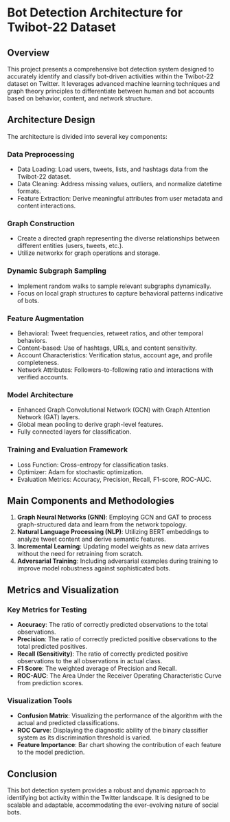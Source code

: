 # Bot Detection Architecture for Twibot-22 Dataset

## Overview

This project presents a comprehensive bot detection system designed to accurately identify and classify bot-driven activities within the Twibot-22 dataset on Twitter. It leverages advanced machine learning techniques and graph theory principles to differentiate between human and bot accounts based on behavior, content, and network structure.

## Architecture Design

The architecture is divided into several key components:

### Data Preprocessing
- Data Loading: Load users, tweets, lists, and hashtags data from the Twibot-22 dataset.
- Data Cleaning: Address missing values, outliers, and normalize datetime formats.
- Feature Extraction: Derive meaningful attributes from user metadata and content interactions.

### Graph Construction
- Create a directed graph representing the diverse relationships between different entities (users, tweets, etc.).
- Utilize networkx for graph operations and storage.

### Dynamic Subgraph Sampling
- Implement random walks to sample relevant subgraphs dynamically.
- Focus on local graph structures to capture behavioral patterns indicative of bots.

### Feature Augmentation
- Behavioral: Tweet frequencies, retweet ratios, and other temporal behaviors.
- Content-based: Use of hashtags, URLs, and content sensitivity.
- Account Characteristics: Verification status, account age, and profile completeness.
- Network Attributes: Followers-to-following ratio and interactions with verified accounts.

### Model Architecture
- Enhanced Graph Convolutional Network (GCN) with Graph Attention Network (GAT) layers.
- Global mean pooling to derive graph-level features.
- Fully connected layers for classification.

### Training and Evaluation Framework
- Loss Function: Cross-entropy for classification tasks.
- Optimizer: Adam for stochastic optimization.
- Evaluation Metrics: Accuracy, Precision, Recall, F1-score, ROC-AUC.

## Main Components and Methodologies

1. **Graph Neural Networks (GNN)**: Employing GCN and GAT to process graph-structured data and learn from the network topology.
2. **Natural Language Processing (NLP)**: Utilizing BERT embeddings to analyze tweet content and derive semantic features.
3. **Incremental Learning**: Updating model weights as new data arrives without the need for retraining from scratch.
4. **Adversarial Training**: Including adversarial examples during training to improve model robustness against sophisticated bots.

## Metrics and Visualization

### Key Metrics for Testing
- **Accuracy**: The ratio of correctly predicted observations to the total observations.
- **Precision**: The ratio of correctly predicted positive observations to the total predicted positives.
- **Recall (Sensitivity)**: The ratio of correctly predicted positive observations to the all observations in actual class.
- **F1 Score**: The weighted average of Precision and Recall.
- **ROC-AUC**: The Area Under the Receiver Operating Characteristic Curve from prediction scores.

### Visualization Tools
- **Confusion Matrix**: Visualizing the performance of the algorithm with the actual and predicted classifications.
- **ROC Curve**: Displaying the diagnostic ability of the binary classifier system as its discrimination threshold is varied.
- **Feature Importance**: Bar chart showing the contribution of each feature to the model prediction.

## Conclusion

This bot detection system provides a robust and dynamic approach to identifying bot activity within the Twitter landscape. It is designed to be scalable and adaptable, accommodating the ever-evolving nature of social bots.

